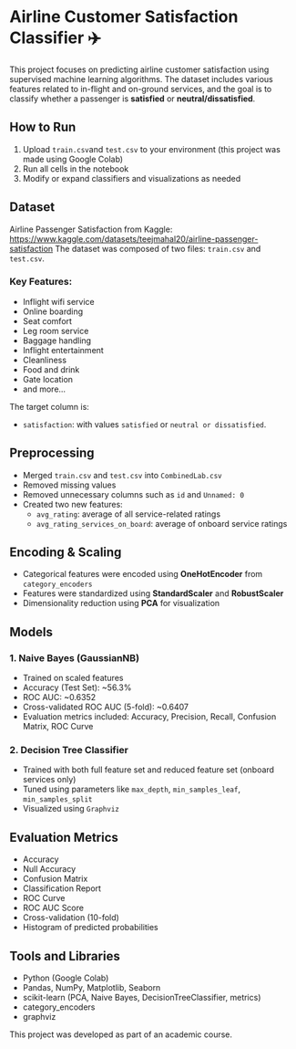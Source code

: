 # Airline Customer Satisfaction Classifier ✈️
This project focuses on predicting airline customer satisfaction using supervised machine learning algorithms. The dataset includes various features related to in-flight and on-ground services, and the goal is to classify whether a passenger is **satisfied** or **neutral/dissatisfied**.

## How to Run
1. Upload `train.csv`and `test.csv` to your environment (this project was made using Google Colab)
2. Run all cells in the notebook
3. Modify or expand classifiers and visualizations as needed

## Dataset
Airline Passenger Satisfaction from Kaggle: https://www.kaggle.com/datasets/teejmahal20/airline-passenger-satisfaction
The dataset was composed of two files: `train.csv` and `test.csv`.
### Key Features:

- Inflight wifi service  
- Online boarding  
- Seat comfort  
- Leg room service  
- Baggage handling  
- Inflight entertainment  
- Cleanliness  
- Food and drink  
- Gate location  
- and more...

The target column is:
- `satisfaction`: with values `satisfied` or `neutral or dissatisfied`.

## Preprocessing

- Merged `train.csv` and `test.csv` into `CombinedLab.csv`
- Removed missing values
- Removed unnecessary columns such as `id` and `Unnamed: 0`
- Created two new features:
  - `avg_rating`: average of all service-related ratings
  - `avg_rating_services_on_board`: average of onboard service ratings

## Encoding & Scaling

- Categorical features were encoded using **OneHotEncoder** from `category_encoders`
- Features were standardized using **StandardScaler** and **RobustScaler**
- Dimensionality reduction using **PCA** for visualization

## Models

### 1. Naive Bayes (GaussianNB)

- Trained on scaled features
- Accuracy (Test Set): ~56.3%
- ROC AUC: ~0.6352
- Cross-validated ROC AUC (5-fold): ~0.6407
- Evaluation metrics included: Accuracy, Precision, Recall, Confusion Matrix, ROC Curve

### 2. Decision Tree Classifier

- Trained with both full feature set and reduced feature set (onboard services only)
- Tuned using parameters like `max_depth`, `min_samples_leaf`, `min_samples_split`
- Visualized using `Graphviz`

## Evaluation Metrics

- Accuracy  
- Null Accuracy  
- Confusion Matrix  
- Classification Report  
- ROC Curve  
- ROC AUC Score  
- Cross-validation (10-fold)  
- Histogram of predicted probabilities  

## Tools and Libraries

- Python (Google Colab)
- Pandas, NumPy, Matplotlib, Seaborn
- scikit-learn (PCA, Naive Bayes, DecisionTreeClassifier, metrics)
- category_encoders
- graphviz

This project was developed as part of an academic course.
